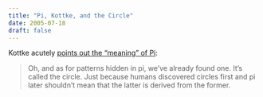 ```yaml
---
title: "Pi, Kottke, and the Circle"
date: 2005-07-18
draft: false
---
```

Kottke acutely [points out the “meaning” of Pi](https://web.archive.org/web/20060614141004/http://www.kottke.org/05/07/pi-god-supercomputers):

> Oh, and as for patterns hidden in pi, we’ve already found one. It’s called the circle. Just because humans discovered circles first and pi later shouldn’t mean that the latter is derived from the former.
